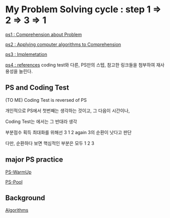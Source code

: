 # My Problem Solving cycle : step 1 => 2 => 3 => 1

[ps1 : Comprehension about Problem](./PS-Introduction/ps1.md)

[ps2 : Applying computer algorithms to Comprehension](./PS-Introduction/ps2.md)

[ps3 : Implemetation](./PS-Introduction/ps3.md)

[ps4 : references]()
coding test와 다른, PS만의 스텝, 참고한 링크들을 첨부하여 재사용성을 늘린다.

## PS and Coding Test
(TO ME) Coding Test is reversed of PS

개인적으로 PS에서 첫번째는 생각하는 것이고, 그 다음이 시간이나,

Coding Test는 에서는 그 반대라 생각

부분점수 획득 최대화를 위해선 3 1 2 again 3의 순환이 낫다고 판단

다만, 순환하다 보면 핵심적인 부분은 모두 1 2 3

## major PS practice
[PS-WarmUp](./PS-WarmUp)

[PS-Pool](./PS-Pool)

## Background
[Algorithms](https://github.com/devsacti/Algorithms)